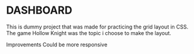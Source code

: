 # DASHBOARD

This is dummy project that was made for practicing the grid layout in CSS. The game Hollow Knight was the topic i choose to make the layout.

Improvements
Could be more responsive
